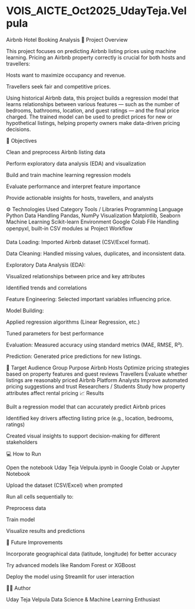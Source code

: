 # VOIS_AICTE_Oct2025_UdayTeja.Velpula
Airbnb Hotel Booking Analysis
🎯 Project Overview

This project focuses on predicting Airbnb listing prices using machine learning.
Pricing an Airbnb property correctly is crucial for both hosts and travellers:

Hosts want to maximize occupancy and revenue.

Travellers seek fair and competitive prices.

Using historical Airbnb data, this project builds a regression model that learns relationships between various features — such as the number of bedrooms, bathrooms, location, and guest ratings — and the final price charged.
The trained model can be used to predict prices for new or hypothetical listings, helping property owners make data-driven pricing decisions.

🧠 Objectives

Clean and preprocess Airbnb listing data

Perform exploratory data analysis (EDA) and visualization

Build and train machine learning regression models

Evaluate performance and interpret feature importance

Provide actionable insights for hosts, travellers, and analysts

⚙️ Technologies Used
Category	Tools / Libraries
Programming Language	Python
Data Handling	Pandas, NumPy
Visualization	Matplotlib, Seaborn
Machine Learning	Scikit-learn
Environment	Google Colab
File Handling	openpyxl, built-in CSV modules
📊 Project Workflow

Data Loading: Imported Airbnb dataset (CSV/Excel format).

Data Cleaning: Handled missing values, duplicates, and inconsistent data.

Exploratory Data Analysis (EDA):

Visualized relationships between price and key attributes

Identified trends and correlations

Feature Engineering: Selected important variables influencing price.

Model Building:

Applied regression algorithms (Linear Regression, etc.)

Tuned parameters for best performance

Evaluation: Measured accuracy using standard metrics (MAE, RMSE, R²).

Prediction: Generated price predictions for new listings.

👥 Target Audience
Group	Purpose
Airbnb Hosts	Optimize pricing strategies based on property features and guest reviews
Travellers	Evaluate whether listings are reasonably priced
Airbnb Platform Analysts	Improve automated pricing suggestions and trust
Researchers / Students	Study how property attributes affect rental pricing
📈 Results

Built a regression model that can accurately predict Airbnb prices

Identified key drivers affecting listing price (e.g., location, bedrooms, ratings)

Created visual insights to support decision-making for different stakeholders

💻 How to Run

Open the notebook Uday Teja Velpula.ipynb in Google Colab or Jupyter Notebook

Upload the dataset (CSV/Excel) when prompted

Run all cells sequentially to:

Preprocess data

Train model

Visualize results and predictions

🧩 Future Improvements

Incorporate geographical data (latitude, longitude) for better accuracy

Try advanced models like Random Forest or XGBoost

Deploy the model using Streamlit for user interaction

👩‍💻 Author

Uday Teja Velpula
Data Science & Machine Learning Enthusiast
